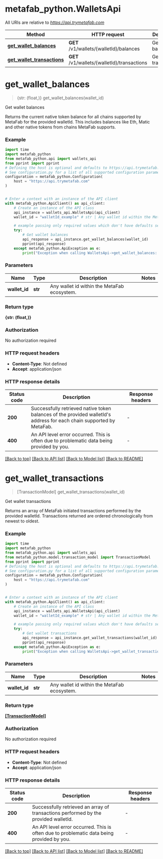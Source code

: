 # metafab_python.WalletsApi

All URIs are relative to *https://api.trymetafab.com*

Method | HTTP request | Description
------------- | ------------- | -------------
[**get_wallet_balances**](WalletsApi.md#get_wallet_balances) | **GET** /v1/wallets/{walletId}/balances | Get wallet balances
[**get_wallet_transactions**](WalletsApi.md#get_wallet_transactions) | **GET** /v1/wallets/{walletId}/transactions | Get wallet transactions


# **get_wallet_balances**
> {str: (float,)} get_wallet_balances(wallet_id)

Get wallet balances

Returns the current native token balance for all chains supported by MetaFab for the provided walletId. This includes balances like Eth, Matic and other native tokens from chains MetaFab supports.

### Example


```python
import time
import metafab_python
from metafab_python.api import wallets_api
from pprint import pprint
# Defining the host is optional and defaults to https://api.trymetafab.com
# See configuration.py for a list of all supported configuration parameters.
configuration = metafab_python.Configuration(
    host = "https://api.trymetafab.com"
)


# Enter a context with an instance of the API client
with metafab_python.ApiClient() as api_client:
    # Create an instance of the API class
    api_instance = wallets_api.WalletsApi(api_client)
    wallet_id = "walletId_example" # str | Any wallet id within the MetaFab ecosystem.

    # example passing only required values which don't have defaults set
    try:
        # Get wallet balances
        api_response = api_instance.get_wallet_balances(wallet_id)
        pprint(api_response)
    except metafab_python.ApiException as e:
        print("Exception when calling WalletsApi->get_wallet_balances: %s\n" % e)
```


### Parameters

Name | Type | Description  | Notes
------------- | ------------- | ------------- | -------------
 **wallet_id** | **str**| Any wallet id within the MetaFab ecosystem. |

### Return type

**{str: (float,)}**

### Authorization

No authorization required

### HTTP request headers

 - **Content-Type**: Not defined
 - **Accept**: application/json


### HTTP response details

| Status code | Description | Response headers |
|-------------|-------------|------------------|
**200** | Successfully retrieved native token balances of the provided walletId&#39;s address for each chain supported by MetaFab. |  -  |
**400** | An API level error occurred. This is often due to problematic data being provided by you. |  -  |

[[Back to top]](#) [[Back to API list]](../README.md#documentation-for-api-endpoints) [[Back to Model list]](../README.md#documentation-for-models) [[Back to README]](../README.md)

# **get_wallet_transactions**
> [TransactionModel] get_wallet_transactions(wallet_id)

Get wallet transactions

Returns an array of MetaFab initiated transactions performed by the provided walletId. Transactions returned are ordered chronologically from newest to oldest.

### Example


```python
import time
import metafab_python
from metafab_python.api import wallets_api
from metafab_python.model.transaction_model import TransactionModel
from pprint import pprint
# Defining the host is optional and defaults to https://api.trymetafab.com
# See configuration.py for a list of all supported configuration parameters.
configuration = metafab_python.Configuration(
    host = "https://api.trymetafab.com"
)


# Enter a context with an instance of the API client
with metafab_python.ApiClient() as api_client:
    # Create an instance of the API class
    api_instance = wallets_api.WalletsApi(api_client)
    wallet_id = "walletId_example" # str | Any wallet id within the MetaFab ecosystem.

    # example passing only required values which don't have defaults set
    try:
        # Get wallet transactions
        api_response = api_instance.get_wallet_transactions(wallet_id)
        pprint(api_response)
    except metafab_python.ApiException as e:
        print("Exception when calling WalletsApi->get_wallet_transactions: %s\n" % e)
```


### Parameters

Name | Type | Description  | Notes
------------- | ------------- | ------------- | -------------
 **wallet_id** | **str**| Any wallet id within the MetaFab ecosystem. |

### Return type

[**[TransactionModel]**](TransactionModel.md)

### Authorization

No authorization required

### HTTP request headers

 - **Content-Type**: Not defined
 - **Accept**: application/json


### HTTP response details

| Status code | Description | Response headers |
|-------------|-------------|------------------|
**200** | Successfully retrieved an array of transactions performed by the provided walletId. |  -  |
**400** | An API level error occurred. This is often due to problematic data being provided by you. |  -  |

[[Back to top]](#) [[Back to API list]](../README.md#documentation-for-api-endpoints) [[Back to Model list]](../README.md#documentation-for-models) [[Back to README]](../README.md)

